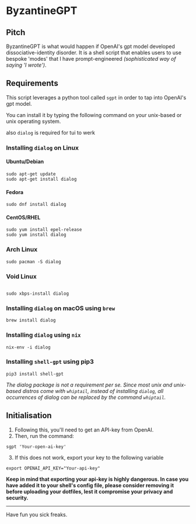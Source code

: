 # ByzantineGPT

## Pitch

ByzantineGPT is what would happen if OpenAI's gpt model developed dissociative-identity disorder. It is a shell script that enables users to use bespoke 'modes' that I have prompt-engineered *(sophisticated way of saying 'I wrote')*.

## Requirements

This script leverages a python tool called `sgpt` in order to tap into OpenAI's gpt model.

You can install it by typing the following command on your unix-based or unix operating system. 

also `dialog` is required for tui to werk


### Installing `dialog` on Linux

#### Ubuntu/Debian

```
sudo apt-get update
sudo apt-get install dialog
```

#### Fedora

```
sudo dnf install dialog
```

#### CentOS/RHEL

```
sudo yum install epel-release
sudo yum install dialog
```

### Arch Linux

```
sudo pacman -S dialog
```
### Void Linux
```

sudo xbps-install dialog

```

### Installing `dialog` on macOS using `brew`

```
brew install dialog
```

### Installing `dialog` using `nix`

```
nix-env -i dialog
```

### Installing `shell-gpt` using pip3 

```
pip3 install shell-gpt

```
*The dialog package is not a requirement per se. Since most unix and unix-based distros come with `whiptail`, instead of installing `dialog`, all occurrences of dialog can be replaced by the command `whiptail`.*

## Initialisation

1. Following this, you'll need to get an API-key from OpenAI.
2. Then, run the command:
```
sgpt 'Your-open-ai-key'

```
3. If this does not work, export your key to the following variable

```
export OPENAI_API_KEY="Your-api-key"
```

**Keep in mind that exporting your api-key is highly dangerous. In case you have added it to your shell's config file, please consider removing it before uploading your dotfiles, lest it compromise your privacy and security.**

***

Have fun you sick freaks. 
